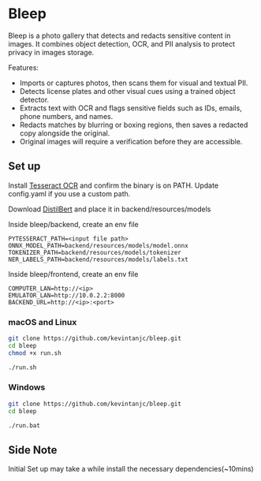 # Bleep

Bleep is a photo gallery that detects and redacts sensitive content in images. It combines object detection, OCR, and PII analysis to protect privacy in images storage.

Features:
- Imports or captures photos, then scans them for visual and textual PII.
- Detects license plates and other visual cues using a trained object detector.
- Extracts text with OCR and flags sensitive fields such as IDs, emails, phone numbers, and names.
- Redacts matches by blurring or boxing regions, then saves a redacted copy alongside the original.
- Original images will require a verification before they are accessible.


## Set up

Install [Tesseract OCR](https://github.com/tesseract-ocr/tessdoc) and confirm the binary is on PATH. Update config.yaml if you use a custom path.

Download [DistilBert](https://huggingface.co/Isotonic/distilbert_finetuned_ai4privacy_v2/blob/main/onnx/model.onnx) and place it in backend/resources/models

Inside bleep/backend, create an env file
```env
PYTESSERACT_PATH=<input file path>
ONNX_MODEL_PATH=backend/resources/models/model.onnx
TOKENIZER_PATH=backend/resources/models/tokenizer
NER_LABELS_PATH=backend/resources/models/labels.txt
```

Inside bleep/frontend, create an env file
```env
COMPUTER_LAN=http://<ip>
EMULATOR_LAN=http://10.0.2.2:8000
BACKEND_URL=http://<ip>:<port>
```

### macOS and Linux
```bash
git clone https://github.com/kevintanjc/bleep.git
cd bleep
chmod +x run.sh

./run.sh
```

### Windows
```bash
git clone https://github.com/kevintanjc/bleep.git
cd bleep

./run.bat
```
## Side Note
Initial Set up may take a while install the necessary dependencies(~10mins)

